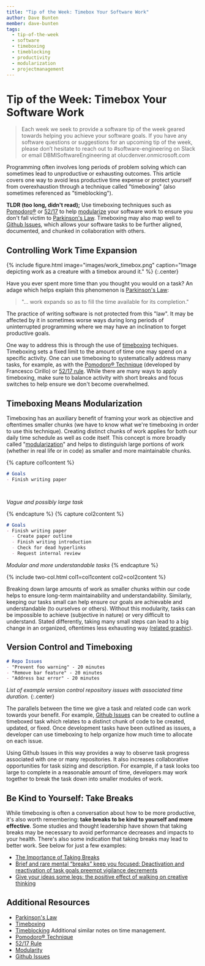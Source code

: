 ```yaml
---
title: "Tip of the Week: Timebox Your Software Work"
author: Dave Bunten
member: dave-bunten
tags:
  - tip-of-the-week
  - software
  - timeboxing
  - timeblocking
  - productivity
  - modularization
  - projectmanagement
---
```


# Tip of the Week: Timebox Your Software Work

> Each week we seek to provide a software tip of the week geared towards helping you achieve your software goals. If you have any software questions or suggestions for an upcoming tip of the week, please don’t hesitate to reach out to #software-engineering on Slack or email DBMISoftwareEngineering at olucdenver.onmicrosoft.com

Programming often involves long periods of problem solving which can sometimes lead to unproductive or exhausting outcomes. This article covers one way to avoid less productive time expense or protect yourself from overexhaustion through a technique called "timeboxing" (also sometimes referenced as "timeblocking").

__TLDR (too long, didn't read);__
Use timeboxing techniques such as [Pomodoro®](https://en.wikipedia.org/wiki/Pomodoro_Technique) or [52/17](https://en.wikipedia.org/wiki/52/17_rule) to help [modularize](https://en.wikipedia.org/wiki/Modularity) your software work to ensure you don't fall victim to [Parkinson's Law](https://en.wikipedia.org/wiki/Parkinson%27s_law). Timeboxing may also map well to [Github Issues](https://github.com/features/issues), which allows your software tasks to be further aligned, documented, and chunked in collaboration with others.

## Controlling Work Time Expansion

{% include figure.html image="images/work_timebox.png" caption="Image depicting work as a creature with a timebox around it."  %}
{:.center}

Have you ever spent more time than you thought you would on a task? An adage which helps explain this phenomenon is [Parkinson's Law](https://www.economist.com/news/1955/11/19/parkinsons-law):

>"... work expands so as to fill the time available for its completion."

The practice of writing software is not protected from this "law". It may be affected by it in sometimes worse ways during long periods of uninterrupted programming where we may have an inclination to forget productive goals.

One way to address this is through the use of [timeboxing](https://en.wikipedia.org/wiki/Timeboxing) techiques. Timeboxing sets a fixed limit to the amount of time one may spend on a specific activity. One can use timeboxing to systematically address many tasks, for example, as with the [Pomodoro® Technique](https://en.wikipedia.org/wiki/Pomodoro_Technique) (developed by Francesco Cirillo) or [52/17 rule](https://en.wikipedia.org/wiki/52/17_rule). While there are many ways to apply timeboxing, make sure to balance activity with short breaks and focus switches to help ensure we don't become overwhelmed.

## Timeboxing Means Modularization

Timeboxing has an auxiliary benefit of framing your work as objective and oftentimes smaller chunks (we have to know what we're timeboxing in order to use this technique). Creating distinct chunks of work applies for both our daily time schedule as well as code itself. This concept is more broadly called "[modularization](https://en.wikipedia.org/wiki/Modularity)" and helps to distinguish large portions of work (whether in real life or in code) as smaller and more maintainable chunks.

{% capture col1content %}

```markdown
# Goals
- Finish writing paper




```

_Vague and possibly large task_

{% endcapture %}
{% capture col2content %}

```markdown
# Goals
- Finish writing paper
  - Create paper outline
  - Finish writing introduction
  - Check for dead hyperlinks
  - Request internal review
```

_Modular and more understandable tasks_
{% endcapture %}

{% include two-col.html col1=col1content col2=col2content %}

Breaking down large amounts of work as smaller chunks within our code helps to ensure long-term maintainability and understandability. Similarly, keeping our tasks small can help ensure our goals are achievable and understandable (to ourselves or others). Without this modularity, tasks can be impossible to achieve (subjective in nature) or very difficult to understand. Stated differently, taking many small steps can lead to a big change in an organized, oftentimes less exhausting way ([related graphic](https://www.fosslien.com/liz-fosslien-the-power-of-small-steps)).

## Version Control and Timeboxing

```markdown
# Repo Issues
- "Prevent foo warning" - 20 minutes
- "Remove bar feature" - 20 minutes
- "Address baz error" - 20 minutes

```

_List of example version control repository issues with associated time duration._
{:.center}

The parallels between the time we give a task and related code can work towards your benefit. For example, [Github Issues](https://github.com/features/issues) can be created to outline a timeboxed task which relates to a distinct chunk of code to be created, updated, or fixed. Once development tasks have been outlined as issues, a developer can use timeboxing to help organize how much time to allocate on each issue.

Using Github Issues in this way provides a way to observe task progress associated with one or many repositories. It also increases collaborative opportunities for task sizing and description. For example, if a task looks too large to complete in a reasonable amount of time, developers may work together to break the task down into smaller modules of work.

## Be Kind to Yourself: Take Breaks

While timeboxing is often a conversation about how to be more productive, it's also worth remembering: __take breaks to be kind to yourself and more effective__. Some studies and thought leadership have shown that taking breaks may be necessary to avoid performance decreases and impacts to your health. There's also some indication that taking breaks may lead to better work. See below for just a few examples:

- [The Importance of Taking Breaks](https://thewellbeingthesis.org.uk/foundations-for-success/importance-of-taking-breaks-and-having-other-interests/)
- [Brief and rare mental “breaks” keep you focused: Deactivation and reactivation of task goals preempt vigilance decrements](https://www.sciencedirect.com/science/article/pii/S0010027710002994?via%3Dihub)
- [Give your ideas some legs: the positive effect of walking on creative thinking](https://pubmed.ncbi.nlm.nih.gov/24749966/)

## Additional Resources

- [Parkinson's Law](https://en.wikipedia.org/wiki/Parkinson%27s_law)
- [Timeboxing](https://en.wikipedia.org/wiki/Timeboxing)
- [Timeblocking](https://en.wikipedia.org/wiki/Timeblocking) Additional similar notes on time management.
- [Pomodoro® Technique](https://en.wikipedia.org/wiki/Pomodoro_Technique)
- [52/17 Rule](https://en.wikipedia.org/wiki/52/17_rule)
- [Modularity](https://en.wikipedia.org/wiki/Modularity)
- [Github Issues](https://github.com/features/issues)
